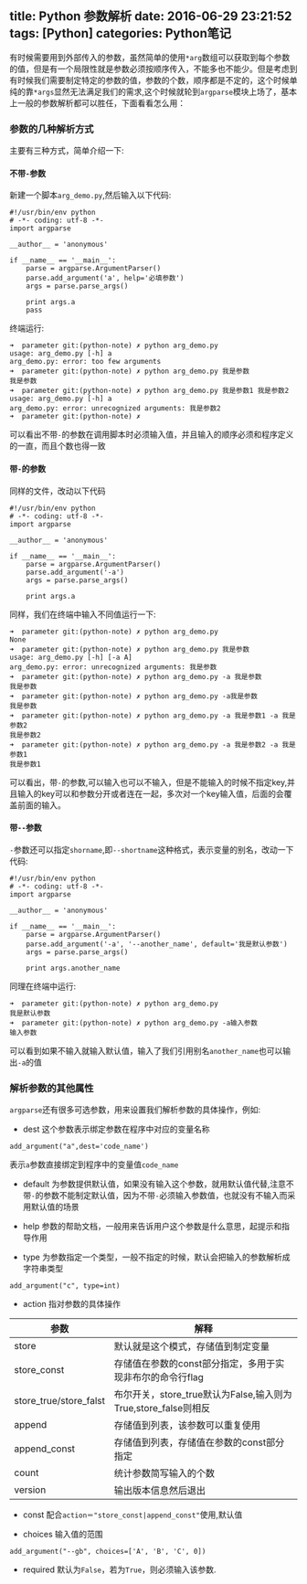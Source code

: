 title: Python 参数解析
date: 2016-06-29 23:21:52
tags: [Python]
categories: Python笔记
---
有时候需要用到外部传入的参数，虽然简单的使用`*arg`数组可以获取到每个参数的值，但是有一个局限性就是参数必须按顺序传入，不能多也不能少。但是考虑到有时候我们需要制定特定的参数的值，参数的个数，顺序都是不定的，这个时候单纯的靠`*args`显然无法满足我们的需求,这个时候就轮到`argparse`模块上场了，基本上一般的参数解析都可以胜任，下面看看怎么用：

### 参数的几种解析方式
主要有三种方式，简单介绍一下:
#### 不带`-`参数

新建一个脚本`arg_demo.py`,然后输入以下代码:
```
#!/usr/bin/env python
# -*- coding: utf-8 -*-
import argparse

__author__ = 'anonymous'

if __name__ == '__main__':
    parse = argparse.ArgumentParser()
    parse.add_argument('a', help='必填参数')
    args = parse.parse_args()
    
    print args.a  
    pass
```
终端运行:
```
➜  parameter git:(python-note) ✗ python arg_demo.py                    
usage: arg_demo.py [-h] a
arg_demo.py: error: too few arguments
➜  parameter git:(python-note) ✗ python arg_demo.py 我是参数           
我是参数
➜  parameter git:(python-note) ✗ python arg_demo.py 我是参数1 我是参数2
usage: arg_demo.py [-h] a
arg_demo.py: error: unrecognized arguments: 我是参数2
➜  parameter git:(python-note) ✗ 
```
可以看出不带`-`的参数在调用脚本时必须输入值，并且输入的顺序必须和程序定义的一直，而且个数也得一致

#### 带`-`的参数

同样的文件，改动以下代码
```
#!/usr/bin/env python
# -*- coding: utf-8 -*-
import argparse

__author__ = 'anonymous'

if __name__ == '__main__':
    parse = argparse.ArgumentParser()
    parse.add_argument('-a')
    args = parse.parse_args()

    print args.a
```
同样，我们在终端中输入不同值运行一下:
```
➜  parameter git:(python-note) ✗ python arg_demo.py                          
None
➜  parameter git:(python-note) ✗ python arg_demo.py 我是参数                 
usage: arg_demo.py [-h] [-a A]
arg_demo.py: error: unrecognized arguments: 我是参数
➜  parameter git:(python-note) ✗ python arg_demo.py -a 我是参数              
我是参数
➜  parameter git:(python-note) ✗ python arg_demo.py -a我是参数 
我是参数
➜  parameter git:(python-note) ✗ python arg_demo.py -a 我是参数1 -a 我是参数2
我是参数2
➜  parameter git:(python-note) ✗ python arg_demo.py -a 我是参数2 -a 我是参数1 
我是参数1
```
可以看出，带`-`的参数,可以输入也可以不输入，但是不能输入的时候不指定key,并且输入的key可以和参数分开或者连在一起，多次对一个key输入值，后面的会覆盖前面的输入。

#### 带`--`参数

`-`参数还可以指定`shorname`,即`--shortname`这种格式，表示变量的别名，改动一下代码:
```
#!/usr/bin/env python
# -*- coding: utf-8 -*-
import argparse

__author__ = 'anonymous'

if __name__ == '__main__':
    parse = argparse.ArgumentParser()
    parse.add_argument('-a', '--another_name', default='我是默认参数')
    args = parse.parse_args()

    print args.another_name
```
同理在终端中运行:
```
➜  parameter git:(python-note) ✗ python arg_demo.py                          
我是默认参数
➜  parameter git:(python-note) ✗ python arg_demo.py -a输入参数
输入参数
```
可以看到如果不输入就输入默认值，输入了我们引用别名`another_name`也可以输出`-a`的值

### 解析参数的其他属性
`argparse`还有很多可选参数，用来设置我们解析参数的具体操作，例如:

* dest
这个参数表示绑定参数在程序中对应的变量名称
```
add_argument("a",dest='code_name')
```
表示`a`参数直接绑定到程序中的变量值`code_name`

* default
为参数提供默认值，如果没有输入这个参数，就用默认值代替,注意不带`-`的参数不能制定默认值，因为不带`-`必须输入参数值，也就没有不输入而采用默认值的场景

* help
参数的帮助文档，一般用来告诉用户这个参数是什么意思，起提示和指导作用

* type
为参数指定一个类型，一般不指定的时候，默认会把输入的参数解析成字符串类型
```
add_argument("c", type=int)
```

* action
指对参数的具体操作

参数 | 解释
-----|-----
store | 默认就是这个模式，存储值到制定变量
store_const | 存储值在参数的const部分指定，多用于实现非布尔的命令行flag
store_true/store_falst | 布尔开关，store_true默认为False,输入则为True,store_false则相反
append | 存储值到列表，该参数可以重复使用
append_const | 存储值到列表，存储值在参数的const部分指定
count | 统计参数简写输入的个数
version |输出版本信息然后退出

* const
配合`action＝"store_const|append_const"`使用,默认值

* choices
输入值的范围
```
add_argument("--gb", choices=['A', 'B', 'C', 0])
```

* required
默认为`False`，若为`True`，则必须输入该参数.
